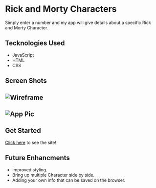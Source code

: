 # Rick and Morty Characters
Simply enter a number and my app will give details about a specific Rick and Morty Character.

## Tecknologies Used
* JavaScript
* HTML
* CSS

## Screen Shots
![Wireframe](https://i.imgur.com/5pVv5Db.png)
---
![App Pic](https://i.imgur.com/WWMVywA.png)
---
## Get Started
[Click here](https://project-rick-and-morty.vercel.app/) to see the site!

## Future Enhancments 
* Improved styling.
* Bring up multiple Character side by side.
* Adding your own info that can be saved on the browser.